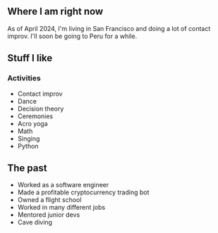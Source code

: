 ## Where I am right now
As of April 2024, I'm living in San Francisco and doing a lot of contact improv. I'll soon be going to Peru for a while.

## Stuff I like
### Activities
* Contact improv
* Dance
* Decision theory
* Ceremonies
* Acro yoga
* Math
* Singing
* Python
 
## The past
 * Worked as a software engineer
 * Made a profitable cryptocurrency trading bot
 * Owned a flight school
 * Worked in many different jobs
 * Mentored junior devs
 * Cave diving
